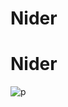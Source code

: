 # Nider
# Nider
![p](https://duaw26jehqd4r.cloudfront.net/items/3B1z3E1j2W0p3B1f3h0W/Image%202017-06-11%20at%203.02.23%20%E4%B8%8A%E5%8D%88.public.png?v=23dc505a)
